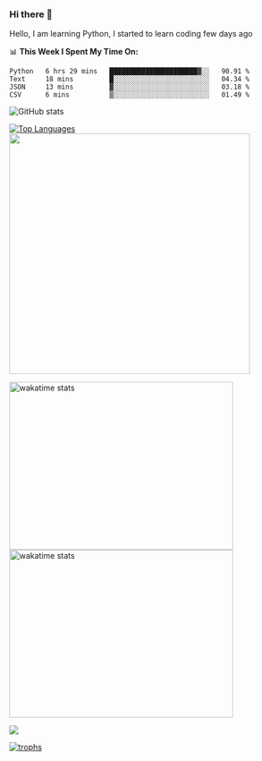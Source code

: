 ### Hi there 👋
Hello, I am learning Python, I started to learn coding few days ago

📊 **This Week I Spent My Time On:**
<!--START_SECTION:waka-->
```text
Python   6 hrs 29 mins   ██████████████████████▓░░   90.91 % 
Text     18 mins         █░░░░░░░░░░░░░░░░░░░░░░░░   04.34 % 
JSON     13 mins         ▓░░░░░░░░░░░░░░░░░░░░░░░░   03.18 % 
CSV      6 mins          ▒░░░░░░░░░░░░░░░░░░░░░░░░   01.49 % 
```
<!--END_SECTION:waka-->

<p>
  <img src="https://github-readme-stats.vercel.app/api?username=abinash1011&count_private=true&theme=nightowl&hide=contribs&show_icons=true"
         alt="GitHub stats"/>
  </p>
  <p>
  <a href="https://github.com/abinash1011/">
    <img src="https://github-readme-stats.vercel.app/api/top-langs/?username=abinash1011&layout=compact&theme=nightowl&show_icons=true&hide=Jupyter+Notebook,HTML,SCSS,CSS"
         alt="Top Languages"/>
    <img align="l" width=430 src="http://github-readme-streak-stats.herokuapp.com?user=abinash1011&theme=material-palenight&hide_border=false&border=DDCFC4&fire=DD210FFF&background=011627" />
  </a>
  </p>


<div>
 <p>
    <a  href="https://abinash1011.github.io/">
    <img src="https://wakatime.com/share/@Ab1011/afe80448-fb18-4a6f-b1ed-dafe381b2041.svg" width="400" height="300"
         alt="wakatime stats"/>
    <img src="https://wakatime.com/share/@Ab1011/ee73d857-9f08-4a93-a081-d60c4f75f9ce.svg" width="400" height="300"
         alt="wakatime stats"/>
  </a>
  
</p>
  </div>
  
 <a href="https://github.com/abinash1011"><img src="https://salty-lake-26404.herokuapp.com/graph?username=abinash1011&theme=redical&custom_title=Monthly%20Contribution%20Graph&area=true&hide_border=true">
  
![trophs](https://github-profile-trophy.vercel.app/?username=abinash1011&theme=onedark)


<!--
**abinash1011/abinash1011** is a ✨ _special_ ✨ repository because its `README.md` (this file) appears on your GitHub profile.

Here are some ideas to get you started:

- 🔭 I’m currently working on ...
- 🌱 I’m currently learning ...
- 👯 I’m looking to collaborate on ...
- 🤔 I’m looking for help with ...
- 💬 Ask me about ...
- 📫 How to reach me: ...
- 😄 Pronouns: ...
- ⚡ Fun fact: ...
-->

